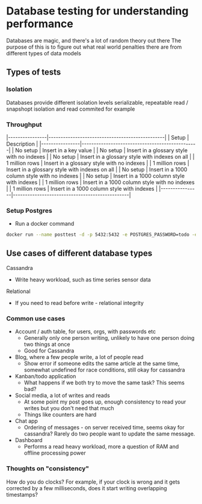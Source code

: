 # Database testing for understanding performance

Databases are magic, and there's a lot of random theory out there
The purpose of this is to figure out what real world penalties there are from different types of data models

## Types of tests

### Isolation

Databases provide different isolation levels serializable, repeatable read / snapshopt isolation and read commited for example

### Throughput

|----------------|------------------------------------------------|
| Setup | Description |
|----------------|------------------------------------------------|
| No setup | Insert in a key value |
| No setup | Insert in a glossary style with no indexes |
| No setup | Insert in a glossary style with indexes on all |
| 1 million rows | Insert in a glossary style with no indexes |
| 1 million rows | Insert in a glossary style with indexes on all |
| No setup | Insert in a 1000 column style with no indexes |
| No setup | Insert in a 1000 column style with indexes |
| 1 million rows | Insert in a 1000 column style with no indexes |
| 1 million rows | Insert in a 1000 column style with indexes |
|----------------|------------------------------------------------|

### Setup Postgres

- Run a docker command

```bash
docker run --name posttest -d -p 5432:5432 -e POSTGRES_PASSWORD=todo -e POSTGRES_USER=docker postgres:alpine
```

## Use cases of different database types

Cassandra

- Write heavy workload, such as time series sensor data

Relational

- If you need to read before write - relational integrity

### Common use cases

- Account / auth table, for users, orgs, with passwords etc
  - Generally only one person writing, unlikely to have one person doing two things at once
  - Good for Cassandra
- Blog, where a few people write, a lot of people read
  - Show error if someone edits the same article at the same time, somewhat undefined for race conditions, still okay for cassandra
- Kanban/todo application
  - What happens if we both try to move the same task? This seems bad?
- Social media, a lot of writes and reads
  - At some point my post goes up, enough consistency to read your writes but you don't need that much
  - Things like counters are hard
- Chat app
  - Ordering of messages - on server received time, seems okay for cassandra? Rarely do two people want to update the same message.
- Dashboard
  - Performs a read heavy workload, more a question of RAM and offline processing power

### Thoughts on "consistency"

How do you do clocks? For example, if your clock is wrong and it gets corrected by a few milliseconds, does it start writing overlapping timestamps?
